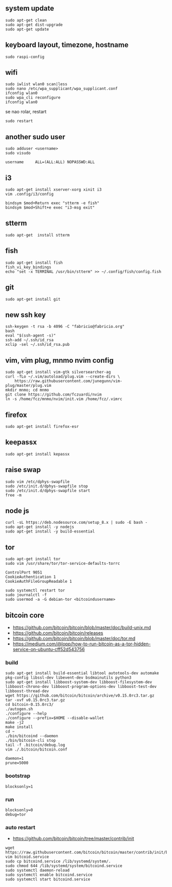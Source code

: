 ## system update
```
sudo apt-get clean
sudo apt-get dist-upgrade
sudo apt-get update
```

## keyboard layout, timezone, hostname
```
sudo raspi-config
```

## wifi
```
sudo iwlist wlan0 scan|less
sudo nano /etc/wpa_supplicant/wpa_supplicant.conf
ifconfig wlan0
sudo wpa_cli reconfigure
ifconfig wlan0
```

se nao rolar, restart

```
sudo restart
```

## another sudo user
```
sudo adduser <username>
sudo visudo
```

    username     ALL=(ALL:ALL) NOPASSWD:ALL

## i3
```
sudo apt-get install xserver-xorg xinit i3
vim .config/i3/config 
```

    bindsym $mod+Return exec "stterm -e fish"
    bindsym $mod+Shift+e exec "i3-msg exit"

## stterm
```
sudo apt-get  install stterm
```

## fish
```
sudo apt-get install fish
fish_vi_key_bindings 
echo "set -x TERMINAL /usr/bin/stterm" >> ~/.config/fish/config.fish
```

## git
```
sudo apt-get install git
```

## new ssh key
```
ssh-keygen -t rsa -b 4096 -C "fabricio@fabricio.org"
bash
eval "$(ssh-agent -s)"
ssh-add ~/.ssh/id_rsa
xclip -sel ~/.ssh/id_rsa.pub
```

## vim, vim plug, mnmo nvim config
```
sudo apt-get install vim-gtk silversearcher-ag
curl -fLo ~/.vim/autoload/plug.vim --create-dirs \
    https://raw.githubusercontent.com/junegunn/vim-plug/master/plug.vim
mkdir mnmo; cd mnmo
git clone https://github.com/fczuardi/nvim
ln -s /home/fcz/mnmo/nvim/init.vim /home/fcz/.vimrc
```

## firefox
```
sudo apt-get install firefox-esr
```

## keepassx
```
sudo apt-get install kepassx
```

## raise swap
```
sudo vim /etc/dphys-swapfile
sudo /etc/init.d/dphys-swapfile stop
sudo /etc/init.d/dphys-swapfile start
free -m
```

## node js
```
curl -sL https://deb.nodesource.com/setup_8.x | sudo -E bash -
sudo apt-get install -y nodejs
sudo apt-get install -y build-essential
```

## tor
```
sudo apt-get install tor
sudo vim /usr/share/tor/tor-service-defaults-torrc
```

    ControlPort 9051
    CookieAuthentication 1
    CookieAuthFileGroupReadable 1

```
sudo systemctl restart tor
sudo journalctl -f
sudo usermod -a -G debian-tor <bitcoindusername>
```

## bitcoin core

- https://github.com/bitcoin/bitcoin/blob/master/doc/build-unix.md
- https://github.com/bitcoin/bitcoin/releases
- https://github.com/bitcoin/bitcoin/blob/master/doc/tor.md
- https://medium.com/@lopp/how-to-run-bitcoin-as-a-tor-hidden-service-on-ubuntu-cff52d543756


### build
```
sudo apt-get install build-essential libtool autotools-dev automake pkg-config libssl-dev libevent-dev bsdmainutils python3
sudo apt-get install libboost-system-dev libboost-filesystem-dev libboost-chrono-dev libboost-program-options-dev libboost-test-dev libboost-thread-dev 
wget https://github.com/bitcoin/bitcoin/archive/v0.15.0rc3.tar.gz
tar -xvf v0.15.0rc3.tar.gz
cd bitcoin-0.15.0rc3/
./autogen.sh
./configure --help
./configure --prefix=$HOME --disable-wallet
make -j2
make install
cd ~
./bin/bitcoind --daemon
./bin/bitcoin-cli stop
tail -f .bitcoin/debug.log
vim ./.bitcoin/bitcoin.conf
```

    daemon=1
    prune=5000

### bootstrap

    blocksonly=1
    
### run

    blocksonly=0
    debug=tor

### auto restart

- https://github.com/bitcoin/bitcoin/tree/master/contrib/init

```
wget https://raw.githubusercontent.com/bitcoin/bitcoin/master/contrib/init/bitcoind.service
vim bitcoid.service
sudo cp bitcoind.service /lib/systemd/system/.
sudo chmod 644 /lib/systemd/system/bitcoind.service
sudo systemctl daemon-reload
sudo systemctl enable bitcoind.service
sudo systemctl start bitcoind.service
```
